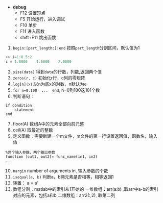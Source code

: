 - **debug**
	- F12 设置短点
	- F5 开始运行，进入调试
	- F10 单步
	- F11 进入函数
	- shift+F11 跳出函数

1. `begin:[part_length:]:end` 按照`part_length`分割区间，默认值为1
```cpp
>> i=1:0.5:2
i = 1.0000    1.5000    2.0000
``` 
2. `size(data)` 得到`data`的行数，列数,返回两个值 
3. `zeros(r, c)` 初始化r行，c列的零矩阵 
4. `log[n](x)`,以n为底x的对数，n默认为e
5. `for n=0:100  ...  end`, n=0到100这101个数
6. 判断语句：
```
if condition
	statement
end
```
7. floor(A) 数组A中的元素全部向前元整
8. ceil(A) 取最近的整数
9. 定义函数：需要新建一个m文件，m文件的第一行设置返回值，函数名，输入值
```
%两个输入参数，两个输出参数
function [out1, out2]= func_name(in1, in2)
...
```
10. `nargin` number of arguments in, 输入参数的个数
11. `isequal(a, b)` 判断a，b两元素是否相等，相等返回1
12. 转置： a = a'
13. 数组分割：matlab中的索引从1开始的
一维数组：arr(a:b) ,取arr中a-b的索引对应的元素，包括a和b
二维数组：arr2(:,2), 取第二列
